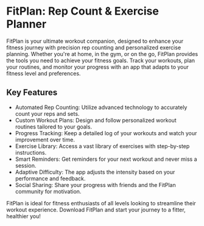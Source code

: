 # FitPlan: Rep Count & Exercise Planner

FitPlan is your ultimate workout companion, designed to enhance your fitness journey with precision rep counting and personalized exercise planning. Whether you're at home, in the gym, or on the go, FitPlan provides the tools you need to achieve your fitness goals. Track your workouts, plan your routines, and monitor your progress with an app that adapts to your fitness level and preferences.

## Key Features

- Automated Rep Counting: Utilize advanced technology to accurately count your reps and sets.
- Custom Workout Plans: Design and follow personalized workout routines tailored to your goals.
- Progress Tracking: Keep a detailed log of your workouts and watch your improvement over time.
- Exercise Library: Access a vast library of exercises with step-by-step instructions.
- Smart Reminders: Get reminders for your next workout and never miss a session.
- Adaptive Difficulty: The app adjusts the intensity based on your performance and feedback.
- Social Sharing: Share your progress with friends and the FitPlan community for motivation.

FitPlan is ideal for fitness enthusiasts of all levels looking to streamline their workout experience. Download FitPlan and start your journey to a fitter, healthier you!

